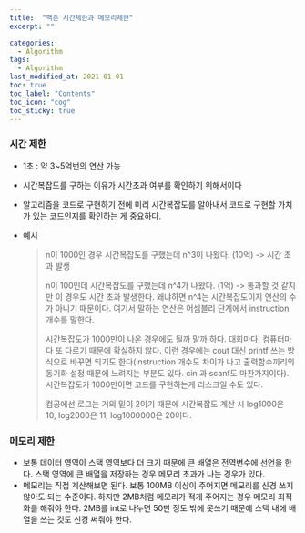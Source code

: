 ```yaml
---
title:  "백준 시간제한과 메모리제한"
excerpt: ""

categories:
  - Algorithm
tags:
  - Algorithm
last_modified_at: 2021-01-01 
toc: true
toc_label: "Contents"
toc_icon: "cog"
toc_sticky: true
---
```


### 시간 제한

- 1초 : 약 3~5억번의 연산 가능

- 시간복잡도를 구하는 이유가 시간초과 여부를 확인하기 위해서이다

- 알고리즘을 코드로 구현하기 전에 미리 시간복잡도를 알아내서 코드로 구현할 가치가 있는 코드인지를 확인하는 게 중요하다. 

- 예시

  > n이 1000인 경우 시간복잡도를 구했는데 n^3이 나왔다. (10억) -> 시간 초과 발생
  >
  > n이 100인데 시간복잡도를 구했는데 n^4가 나왔다. (1억) -> 통과할 것 같지만 이 경우도 시간 초과 발생한다. 왜냐하면 n^4는 시간복잡도이지 연산의 수가 아니기 때문이다. 여기서 말하는 연산은 어셈블리 단계에서 instruction 개수를 말한다. 
  >
  > 시간복잡도가 1000만이 나온 경우에도 될까 말까 하다. 대회마다, 컴퓨터마다 또 다르기 때문에 확실하지 않다. 이런 경우에는 cout 대신 printf 쓰는 방식으로 바꾸면 되기도 한다(instruction 개수도 차이가 나고 출력함수끼리의 동기화 설정 때문에 느려지는 부분도 있다. cin 과 scanf도 마찬가지이다). 시간복잡도가 1000만이면 코드를 구현하는게 리스크일 수도 있다. 
  >
  > 컴공에선 로그는 거의 밑이 2이기 때문에 시간복잡도 계산 시 log1000은 10, log2000은 11, log1000000은 20이다. 

  

### 메모리 제한

- 보통 데이터 영역이 스택 영역보다 더 크기 때문에 큰 배열은 전역변수에 선언을 한다. 스택 영역에 큰 배열을 저장하는 경우 메모리 초과가 나는 경우가 있다. 
- 메모리는 직접 계산해보면 된다. 보통 100MB 이상이 주어지면 메모리를 신경 쓰지 않아도 되는 수준이다. 하지만 2MB처럼 메모리가 적게 주어지는 경우 메모리 최적화를 해줘야 한다. 2MB를 int로 나누면 50만 정도 밖에 못쓰기 때문에 스택 내에 배열을 쓰는 것도 신경 써줘야 한다. 



